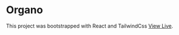 # Organo

This project was bootstrapped with React and TailwindCss [View Live](organo-ui.netlify.app).

